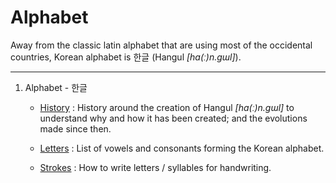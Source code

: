 # Alphabet
Away from the classic latin alphabet that are using most of the occidental countries, Korean alphabet is 한글 (Hangul *[ha(ː)n.ɡɯl]*).

---
1. Alphabet - 한글
    - [History](HISTORY.md) : History around the creation of Hangul *[ha(ː)n.ɡɯl]* to understand why and how it has been created; and the evolutions made since then.

    - [Letters](LETTERS.md) : List of vowels and consonants forming the Korean alphabet.

    - [Strokes](STROKES.md) : How to write letters / syllables for handwriting.